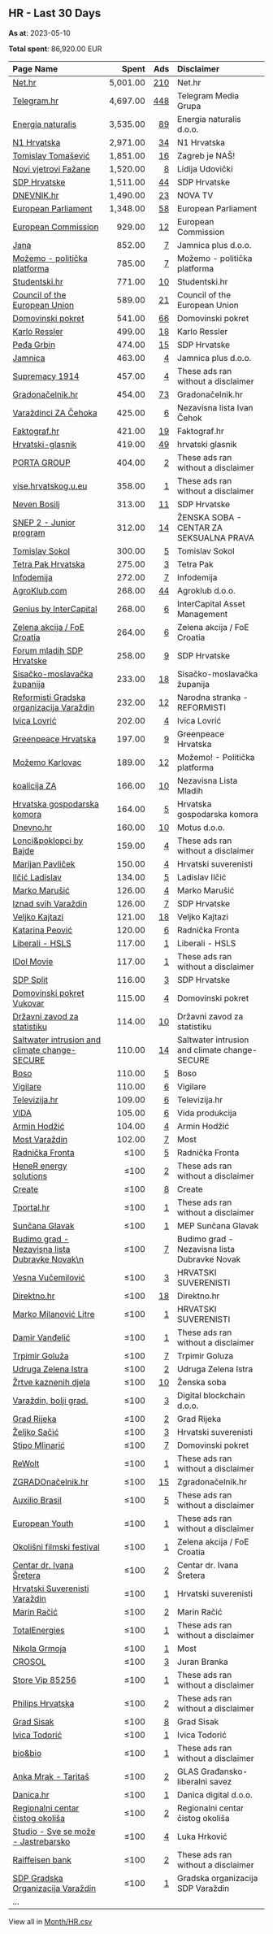 ## HR - Last 30 Days
**As at**: 2023-05-10

**Total spent**: 86,920.00 EUR

|Page Name|Spent|Ads|Disclaimer|
|:---|---:|---:|:---|
|[Net.hr](https://www.facebook.com/86874647886)|5,001.00|[210](https://www.facebook.com/ads/library/?active_status=all&ad_type=political_and_issue_ads&country=HR&view_all_page_id=86874647886&search_type=page&media_type=all)|Net.hr|
|[Telegram.hr](https://www.facebook.com/688325737947866)|4,697.00|[448](https://www.facebook.com/ads/library/?active_status=all&ad_type=political_and_issue_ads&country=HR&view_all_page_id=688325737947866&search_type=page&media_type=all)|Telegram Media Grupa|
|[Energia naturalis](https://www.facebook.com/105958751249374)|3,535.00|[89](https://www.facebook.com/ads/library/?active_status=all&ad_type=political_and_issue_ads&country=HR&view_all_page_id=105958751249374&search_type=page&media_type=all)|Energia naturalis d.o.o.|
|[N1 Hrvatska](https://www.facebook.com/1781165065440754)|2,971.00|[34](https://www.facebook.com/ads/library/?active_status=all&ad_type=political_and_issue_ads&country=HR&view_all_page_id=1781165065440754&search_type=page&media_type=all)|N1 Hrvatska|
|[Tomislav Tomašević](https://www.facebook.com/108270901418113)|1,851.00|[16](https://www.facebook.com/ads/library/?active_status=all&ad_type=political_and_issue_ads&country=HR&view_all_page_id=108270901418113&search_type=page&media_type=all)|Zagreb je NAŠ!|
|[Novi vjetrovi Fažane](https://www.facebook.com/108173908019683)|1,520.00|[8](https://www.facebook.com/ads/library/?active_status=all&ad_type=political_and_issue_ads&country=HR&view_all_page_id=108173908019683&search_type=page&media_type=all)|Lidija Udovički|
|[SDP Hrvatske](https://www.facebook.com/129634970518)|1,511.00|[44](https://www.facebook.com/ads/library/?active_status=all&ad_type=political_and_issue_ads&country=HR&view_all_page_id=129634970518&search_type=page&media_type=all)|SDP Hrvatske|
|[DNEVNIK.hr](https://www.facebook.com/122081620813)|1,490.00|[23](https://www.facebook.com/ads/library/?active_status=all&ad_type=political_and_issue_ads&country=HR&view_all_page_id=122081620813&search_type=page&media_type=all)|NOVA TV|
|[European Parliament](https://www.facebook.com/178362315106)|1,348.00|[58](https://www.facebook.com/ads/library/?active_status=all&ad_type=political_and_issue_ads&country=HR&view_all_page_id=178362315106&search_type=page&media_type=all)|European Parliament|
|[European Commission](https://www.facebook.com/107898832590939)|929.00|[12](https://www.facebook.com/ads/library/?active_status=all&ad_type=political_and_issue_ads&country=HR&view_all_page_id=107898832590939&search_type=page&media_type=all)|European Commission|
|[Jana](https://www.facebook.com/125703770797582)|852.00|[7](https://www.facebook.com/ads/library/?active_status=all&ad_type=political_and_issue_ads&country=HR&view_all_page_id=125703770797582&search_type=page&media_type=all)|Jamnica plus d.o.o.|
|[Možemo - politička platforma](https://www.facebook.com/1064762700374086)|785.00|[7](https://www.facebook.com/ads/library/?active_status=all&ad_type=political_and_issue_ads&country=HR&view_all_page_id=1064762700374086&search_type=page&media_type=all)|Možemo - politička platforma|
|[Studentski.hr](https://www.facebook.com/210627425725812)|771.00|[10](https://www.facebook.com/ads/library/?active_status=all&ad_type=political_and_issue_ads&country=HR&view_all_page_id=210627425725812&search_type=page&media_type=all)|Studentski.hr|
|[Council of the European Union](https://www.facebook.com/147547541961576)|589.00|[21](https://www.facebook.com/ads/library/?active_status=all&ad_type=political_and_issue_ads&country=HR&view_all_page_id=147547541961576&search_type=page&media_type=all)|Council of the European Union|
|[Domovinski pokret](https://www.facebook.com/106928174232844)|541.00|[66](https://www.facebook.com/ads/library/?active_status=all&ad_type=political_and_issue_ads&country=HR&view_all_page_id=106928174232844&search_type=page&media_type=all)|Domovinski pokret|
|[Karlo Ressler](https://www.facebook.com/272201060331942)|499.00|[18](https://www.facebook.com/ads/library/?active_status=all&ad_type=political_and_issue_ads&country=HR&view_all_page_id=272201060331942&search_type=page&media_type=all)|Karlo Ressler|
|[Peđa Grbin](https://www.facebook.com/585411648152023)|474.00|[15](https://www.facebook.com/ads/library/?active_status=all&ad_type=political_and_issue_ads&country=HR&view_all_page_id=585411648152023&search_type=page&media_type=all)|SDP Hrvatske|
|[Jamnica](https://www.facebook.com/248268301858527)|463.00|[4](https://www.facebook.com/ads/library/?active_status=all&ad_type=political_and_issue_ads&country=HR&view_all_page_id=248268301858527&search_type=page&media_type=all)|Jamnica plus d.o.o.|
|[Supremacy 1914](https://www.facebook.com/200480966638039)|457.00|[4](https://www.facebook.com/ads/library/?active_status=all&ad_type=political_and_issue_ads&country=HR&view_all_page_id=200480966638039&search_type=page&media_type=all)|These ads ran without a disclaimer|
|[Gradonačelnik.hr](https://www.facebook.com/1665775650371580)|454.00|[73](https://www.facebook.com/ads/library/?active_status=all&ad_type=political_and_issue_ads&country=HR&view_all_page_id=1665775650371580&search_type=page&media_type=all)|Gradonačelnik.hr|
|[Varaždinci ZA Čehoka](https://www.facebook.com/288756861527424)|425.00|[6](https://www.facebook.com/ads/library/?active_status=all&ad_type=political_and_issue_ads&country=HR&view_all_page_id=288756861527424&search_type=page&media_type=all)|Nezavisna lista Ivan Čehok|
|[Faktograf.hr](https://www.facebook.com/1487935214842281)|421.00|[19](https://www.facebook.com/ads/library/?active_status=all&ad_type=political_and_issue_ads&country=HR&view_all_page_id=1487935214842281&search_type=page&media_type=all)|Faktograf.hr|
|[Hrvatski-glasnik](https://www.facebook.com/110933407315208)|419.00|[49](https://www.facebook.com/ads/library/?active_status=all&ad_type=political_and_issue_ads&country=HR&view_all_page_id=110933407315208&search_type=page&media_type=all)|hrvatski glasnik|
|[PORTA GROUP](https://www.facebook.com/293949362397434)|404.00|[2](https://www.facebook.com/ads/library/?active_status=all&ad_type=political_and_issue_ads&country=HR&view_all_page_id=293949362397434&search_type=page&media_type=all)|These ads ran without a disclaimer|
|[vise.hrvatskog.u.eu](https://www.facebook.com/102257979509047)|358.00|[1](https://www.facebook.com/ads/library/?active_status=all&ad_type=political_and_issue_ads&country=HR&view_all_page_id=102257979509047&search_type=page&media_type=all)|These ads ran without a disclaimer|
|[Neven Bosilj](https://www.facebook.com/103759411561248)|313.00|[11](https://www.facebook.com/ads/library/?active_status=all&ad_type=political_and_issue_ads&country=HR&view_all_page_id=103759411561248&search_type=page&media_type=all)|SDP Hrvatske|
|[SNEP 2 - Junior program](https://www.facebook.com/108029224121674)|312.00|[14](https://www.facebook.com/ads/library/?active_status=all&ad_type=political_and_issue_ads&country=HR&view_all_page_id=108029224121674&search_type=page&media_type=all)|ŽENSKA SOBA - CENTAR ZA SEKSUALNA PRAVA|
|[Tomislav Sokol](https://www.facebook.com/136900153422435)|300.00|[5](https://www.facebook.com/ads/library/?active_status=all&ad_type=political_and_issue_ads&country=HR&view_all_page_id=136900153422435&search_type=page&media_type=all)|Tomislav Sokol|
|[Tetra Pak Hrvatska](https://www.facebook.com/199663480241830)|275.00|[3](https://www.facebook.com/ads/library/?active_status=all&ad_type=political_and_issue_ads&country=HR&view_all_page_id=199663480241830&search_type=page&media_type=all)|Tetra Pak|
|[Infodemija](https://www.facebook.com/100525388993074)|272.00|[7](https://www.facebook.com/ads/library/?active_status=all&ad_type=political_and_issue_ads&country=HR&view_all_page_id=100525388993074&search_type=page&media_type=all)|Infodemija|
|[AgroKlub.com](https://www.facebook.com/102198203158768)|268.00|[44](https://www.facebook.com/ads/library/?active_status=all&ad_type=political_and_issue_ads&country=HR&view_all_page_id=102198203158768&search_type=page&media_type=all)|Agroklub d.o.o.|
|[Genius by InterCapital](https://www.facebook.com/235319525101705)|268.00|[6](https://www.facebook.com/ads/library/?active_status=all&ad_type=political_and_issue_ads&country=HR&view_all_page_id=235319525101705&search_type=page&media_type=all)|InterCapital Asset Management|
|[Zelena akcija / FoE Croatia](https://www.facebook.com/176565220704)|264.00|[6](https://www.facebook.com/ads/library/?active_status=all&ad_type=political_and_issue_ads&country=HR&view_all_page_id=176565220704&search_type=page&media_type=all)|Zelena akcija / FoE Croatia|
|[Forum mladih SDP Hrvatske](https://www.facebook.com/314776818539194)|258.00|[9](https://www.facebook.com/ads/library/?active_status=all&ad_type=political_and_issue_ads&country=HR&view_all_page_id=314776818539194&search_type=page&media_type=all)|SDP Hrvatske|
|[Sisačko-moslavačka županija](https://www.facebook.com/109681846502755)|233.00|[18](https://www.facebook.com/ads/library/?active_status=all&ad_type=political_and_issue_ads&country=HR&view_all_page_id=109681846502755&search_type=page&media_type=all)|Sisačko-moslavačka županija|
|[Reformisti Gradska organizacija Varaždin](https://www.facebook.com/1437301193199661)|232.00|[12](https://www.facebook.com/ads/library/?active_status=all&ad_type=political_and_issue_ads&country=HR&view_all_page_id=1437301193199661&search_type=page&media_type=all)|Narodna stranka - REFORMISTI|
|[Ivica Lovrić](https://www.facebook.com/106788298553343)|202.00|[4](https://www.facebook.com/ads/library/?active_status=all&ad_type=political_and_issue_ads&country=HR&view_all_page_id=106788298553343&search_type=page&media_type=all)|Ivica Lovrić|
|[Greenpeace Hrvatska](https://www.facebook.com/359170097532754)|197.00|[9](https://www.facebook.com/ads/library/?active_status=all&ad_type=political_and_issue_ads&country=HR&view_all_page_id=359170097532754&search_type=page&media_type=all)|Greenpeace Hrvatska|
|[Možemo Karlovac](https://www.facebook.com/106399947417216)|189.00|[12](https://www.facebook.com/ads/library/?active_status=all&ad_type=political_and_issue_ads&country=HR&view_all_page_id=106399947417216&search_type=page&media_type=all)|Možemo! - Politička platforma|
|[koalicija ZA](https://www.facebook.com/112903374178374)|166.00|[10](https://www.facebook.com/ads/library/?active_status=all&ad_type=political_and_issue_ads&country=HR&view_all_page_id=112903374178374&search_type=page&media_type=all)|Nezavisna Lista Mladih|
|[Hrvatska gospodarska komora](https://www.facebook.com/382245251836544)|164.00|[5](https://www.facebook.com/ads/library/?active_status=all&ad_type=political_and_issue_ads&country=HR&view_all_page_id=382245251836544&search_type=page&media_type=all)|Hrvatska gospodarska komora|
|[Dnevno.hr](https://www.facebook.com/111421992219589)|160.00|[10](https://www.facebook.com/ads/library/?active_status=all&ad_type=political_and_issue_ads&country=HR&view_all_page_id=111421992219589&search_type=page&media_type=all)|Motus d.o.o.|
|[Lonci&poklopci by Bajde](https://www.facebook.com/1580671625481423)|159.00|[4](https://www.facebook.com/ads/library/?active_status=all&ad_type=political_and_issue_ads&country=HR&view_all_page_id=1580671625481423&search_type=page&media_type=all)|These ads ran without a disclaimer|
|[Marijan Pavliček](https://www.facebook.com/1774798116169873)|150.00|[4](https://www.facebook.com/ads/library/?active_status=all&ad_type=political_and_issue_ads&country=HR&view_all_page_id=1774798116169873&search_type=page&media_type=all)|Hrvatski suverenisti|
|[Ilčić Ladislav](https://www.facebook.com/102285721646246)|134.00|[5](https://www.facebook.com/ads/library/?active_status=all&ad_type=political_and_issue_ads&country=HR&view_all_page_id=102285721646246&search_type=page&media_type=all)|Ladislav Ilčić|
|[Marko Marušić](https://www.facebook.com/334549284584340)|126.00|[4](https://www.facebook.com/ads/library/?active_status=all&ad_type=political_and_issue_ads&country=HR&view_all_page_id=334549284584340&search_type=page&media_type=all)|Marko Marušić|
|[Iznad svih Varaždin](https://www.facebook.com/104888708305144)|126.00|[7](https://www.facebook.com/ads/library/?active_status=all&ad_type=political_and_issue_ads&country=HR&view_all_page_id=104888708305144&search_type=page&media_type=all)|SDP Hrvatske|
|[Veljko Kajtazi](https://www.facebook.com/1747126668848581)|121.00|[18](https://www.facebook.com/ads/library/?active_status=all&ad_type=political_and_issue_ads&country=HR&view_all_page_id=1747126668848581&search_type=page&media_type=all)|Veljko Kajtazi|
|[Katarina Peović](https://www.facebook.com/2203684973028242)|120.00|[6](https://www.facebook.com/ads/library/?active_status=all&ad_type=political_and_issue_ads&country=HR&view_all_page_id=2203684973028242&search_type=page&media_type=all)|Radnička Fronta|
|[Liberali - HSLS](https://www.facebook.com/326373464600)|117.00|[1](https://www.facebook.com/ads/library/?active_status=all&ad_type=political_and_issue_ads&country=HR&view_all_page_id=326373464600&search_type=page&media_type=all)|Liberali - HSLS|
|[IDol Movie](https://www.facebook.com/106694855671226)|117.00|[1](https://www.facebook.com/ads/library/?active_status=all&ad_type=political_and_issue_ads&country=HR&view_all_page_id=106694855671226&search_type=page&media_type=all)|These ads ran without a disclaimer|
|[SDP Split](https://www.facebook.com/111289382263907)|116.00|[3](https://www.facebook.com/ads/library/?active_status=all&ad_type=political_and_issue_ads&country=HR&view_all_page_id=111289382263907&search_type=page&media_type=all)|SDP Hrvatske|
|[Domovinski pokret Vukovar](https://www.facebook.com/108508448416583)|115.00|[4](https://www.facebook.com/ads/library/?active_status=all&ad_type=political_and_issue_ads&country=HR&view_all_page_id=108508448416583&search_type=page&media_type=all)|Domovinski pokret|
|[Državni zavod za statistiku](https://www.facebook.com/603906399629215)|114.00|[10](https://www.facebook.com/ads/library/?active_status=all&ad_type=political_and_issue_ads&country=HR&view_all_page_id=603906399629215&search_type=page&media_type=all)|Državni zavod za statistiku|
|[Saltwater intrusion and climate change-SECURE](https://www.facebook.com/108979351863166)|110.00|[14](https://www.facebook.com/ads/library/?active_status=all&ad_type=political_and_issue_ads&country=HR&view_all_page_id=108979351863166&search_type=page&media_type=all)|Saltwater intrusion and climate change-SECURE|
|[Boso](https://www.facebook.com/344985512282991)|110.00|[5](https://www.facebook.com/ads/library/?active_status=all&ad_type=political_and_issue_ads&country=HR&view_all_page_id=344985512282991&search_type=page&media_type=all)|Boso|
|[Vigilare](https://www.facebook.com/410274919036976)|110.00|[6](https://www.facebook.com/ads/library/?active_status=all&ad_type=political_and_issue_ads&country=HR&view_all_page_id=410274919036976&search_type=page&media_type=all)|Vigilare|
|[Televizija.hr](https://www.facebook.com/101827562583283)|109.00|[6](https://www.facebook.com/ads/library/?active_status=all&ad_type=political_and_issue_ads&country=HR&view_all_page_id=101827562583283&search_type=page&media_type=all)|Televizija.hr|
|[VIDA](https://www.facebook.com/109420188426263)|105.00|[6](https://www.facebook.com/ads/library/?active_status=all&ad_type=political_and_issue_ads&country=HR&view_all_page_id=109420188426263&search_type=page&media_type=all)|Vida produkcija|
|[Armin Hodžić](https://www.facebook.com/767587850267449)|104.00|[4](https://www.facebook.com/ads/library/?active_status=all&ad_type=political_and_issue_ads&country=HR&view_all_page_id=767587850267449&search_type=page&media_type=all)|Armin Hodžić|
|[Most Varaždin](https://www.facebook.com/153065878561564)|102.00|[7](https://www.facebook.com/ads/library/?active_status=all&ad_type=political_and_issue_ads&country=HR&view_all_page_id=153065878561564&search_type=page&media_type=all)|Most|
|[Radnička Fronta](https://www.facebook.com/770459529655215)|≤100|[5](https://www.facebook.com/ads/library/?active_status=all&ad_type=political_and_issue_ads&country=HR&view_all_page_id=770459529655215&search_type=page&media_type=all)|Radnička Fronta|
|[HeneR energy solutions](https://www.facebook.com/100851649349860)|≤100|[2](https://www.facebook.com/ads/library/?active_status=all&ad_type=political_and_issue_ads&country=HR&view_all_page_id=100851649349860&search_type=page&media_type=all)|These ads ran without a disclaimer|
|[Create](https://www.facebook.com/109451008578039)|≤100|[8](https://www.facebook.com/ads/library/?active_status=all&ad_type=political_and_issue_ads&country=HR&view_all_page_id=109451008578039&search_type=page&media_type=all)|Create|
|[Tportal.hr](https://www.facebook.com/129419576867)|≤100|[1](https://www.facebook.com/ads/library/?active_status=all&ad_type=political_and_issue_ads&country=HR&view_all_page_id=129419576867&search_type=page&media_type=all)|These ads ran without a disclaimer|
|[Sunčana Glavak](https://www.facebook.com/482597361772021)|≤100|[1](https://www.facebook.com/ads/library/?active_status=all&ad_type=political_and_issue_ads&country=HR&view_all_page_id=482597361772021&search_type=page&media_type=all)|MEP Sunčana Glavak|
|[Budimo grad - Nezavisna lista Dubravke Novak\n](https://www.facebook.com/107231115553153)|≤100|[7](https://www.facebook.com/ads/library/?active_status=all&ad_type=political_and_issue_ads&country=HR&view_all_page_id=107231115553153&search_type=page&media_type=all)|Budimo grad - Nezavisna lista Dubravke Novak|
|[Vesna Vučemilović](https://www.facebook.com/105129271272621)|≤100|[3](https://www.facebook.com/ads/library/?active_status=all&ad_type=political_and_issue_ads&country=HR&view_all_page_id=105129271272621&search_type=page&media_type=all)|HRVATSKI SUVERENISTI|
|[Direktno.hr](https://www.facebook.com/1483897331868092)|≤100|[18](https://www.facebook.com/ads/library/?active_status=all&ad_type=political_and_issue_ads&country=HR&view_all_page_id=1483897331868092&search_type=page&media_type=all)|Direktno.hr|
|[Marko Milanović Litre](https://www.facebook.com/105860834130979)|≤100|[1](https://www.facebook.com/ads/library/?active_status=all&ad_type=political_and_issue_ads&country=HR&view_all_page_id=105860834130979&search_type=page&media_type=all)|HRVATSKI SUVERENISTI|
|[Damir Vanđelić](https://www.facebook.com/102294672702564)|≤100|[1](https://www.facebook.com/ads/library/?active_status=all&ad_type=political_and_issue_ads&country=HR&view_all_page_id=102294672702564&search_type=page&media_type=all)|These ads ran without a disclaimer|
|[Trpimir Goluža](https://www.facebook.com/104113164820973)|≤100|[7](https://www.facebook.com/ads/library/?active_status=all&ad_type=political_and_issue_ads&country=HR&view_all_page_id=104113164820973&search_type=page&media_type=all)|Trpimir Goluza|
|[Udruga Zelena Istra](https://www.facebook.com/100302873376835)|≤100|[2](https://www.facebook.com/ads/library/?active_status=all&ad_type=political_and_issue_ads&country=HR&view_all_page_id=100302873376835&search_type=page&media_type=all)|Udruga Zelena Istra|
|[Žrtve kaznenih djela](https://www.facebook.com/112019395148413)|≤100|[10](https://www.facebook.com/ads/library/?active_status=all&ad_type=political_and_issue_ads&country=HR&view_all_page_id=112019395148413&search_type=page&media_type=all)|Ženska soba|
|[Varaždin, bolji grad.](https://www.facebook.com/653153818071997)|≤100|[3](https://www.facebook.com/ads/library/?active_status=all&ad_type=political_and_issue_ads&country=HR&view_all_page_id=653153818071997&search_type=page&media_type=all)|Digital blockchain d.o.o.|
|[Grad Rijeka](https://www.facebook.com/21028918315)|≤100|[2](https://www.facebook.com/ads/library/?active_status=all&ad_type=political_and_issue_ads&country=HR&view_all_page_id=21028918315&search_type=page&media_type=all)|Grad Rijeka|
|[Željko Sačić](https://www.facebook.com/105747374525245)|≤100|[3](https://www.facebook.com/ads/library/?active_status=all&ad_type=political_and_issue_ads&country=HR&view_all_page_id=105747374525245&search_type=page&media_type=all)|Hrvatski suverenisti|
|[Stipo Mlinarić](https://www.facebook.com/100679584979678)|≤100|[7](https://www.facebook.com/ads/library/?active_status=all&ad_type=political_and_issue_ads&country=HR&view_all_page_id=100679584979678&search_type=page&media_type=all)|Domovinski pokret|
|[ReWolt](https://www.facebook.com/110874248590640)|≤100|[1](https://www.facebook.com/ads/library/?active_status=all&ad_type=political_and_issue_ads&country=HR&view_all_page_id=110874248590640&search_type=page&media_type=all)|These ads ran without a disclaimer|
|[ZGRADOnačelnik.hr](https://www.facebook.com/102409151592858)|≤100|[15](https://www.facebook.com/ads/library/?active_status=all&ad_type=political_and_issue_ads&country=HR&view_all_page_id=102409151592858&search_type=page&media_type=all)|Zgradonačelnik.hr|
|[Auxilio Brasil](https://www.facebook.com/115630074826485)|≤100|[5](https://www.facebook.com/ads/library/?active_status=all&ad_type=political_and_issue_ads&country=HR&view_all_page_id=115630074826485&search_type=page&media_type=all)|These ads ran without a disclaimer|
|[European Youth](https://www.facebook.com/130456876990360)|≤100|[1](https://www.facebook.com/ads/library/?active_status=all&ad_type=political_and_issue_ads&country=HR&view_all_page_id=130456876990360&search_type=page&media_type=all)|These ads ran without a disclaimer|
|[Okolišni filmski festival](https://www.facebook.com/301129013376517)|≤100|[1](https://www.facebook.com/ads/library/?active_status=all&ad_type=political_and_issue_ads&country=HR&view_all_page_id=301129013376517&search_type=page&media_type=all)|Zelena akcija / FoE Croatia|
|[Centar dr. Ivana Šretera](https://www.facebook.com/119135051073915)|≤100|[2](https://www.facebook.com/ads/library/?active_status=all&ad_type=political_and_issue_ads&country=HR&view_all_page_id=119135051073915&search_type=page&media_type=all)|Centar dr. Ivana Šretera|
|[Hrvatski Suverenisti Varaždin](https://www.facebook.com/369198056519654)|≤100|[1](https://www.facebook.com/ads/library/?active_status=all&ad_type=political_and_issue_ads&country=HR&view_all_page_id=369198056519654&search_type=page&media_type=all)|Hrvatski suverenisti|
|[Marin Račić](https://www.facebook.com/105412642375260)|≤100|[2](https://www.facebook.com/ads/library/?active_status=all&ad_type=political_and_issue_ads&country=HR&view_all_page_id=105412642375260&search_type=page&media_type=all)|Marin Račić|
|[TotalEnergies](https://www.facebook.com/106976357518598)|≤100|[1](https://www.facebook.com/ads/library/?active_status=all&ad_type=political_and_issue_ads&country=HR&view_all_page_id=106976357518598&search_type=page&media_type=all)|These ads ran without a disclaimer|
|[Nikola Grmoja](https://www.facebook.com/1758512924436183)|≤100|[1](https://www.facebook.com/ads/library/?active_status=all&ad_type=political_and_issue_ads&country=HR&view_all_page_id=1758512924436183&search_type=page&media_type=all)|Most|
|[CROSOL](https://www.facebook.com/546658495451796)|≤100|[3](https://www.facebook.com/ads/library/?active_status=all&ad_type=political_and_issue_ads&country=HR&view_all_page_id=546658495451796&search_type=page&media_type=all)|Juran Branka|
|[Store Vip 85256](https://www.facebook.com/106739865533029)|≤100|[1](https://www.facebook.com/ads/library/?active_status=all&ad_type=political_and_issue_ads&country=HR&view_all_page_id=106739865533029&search_type=page&media_type=all)|These ads ran without a disclaimer|
|[Philips Hrvatska](https://www.facebook.com/411589468872763)|≤100|[2](https://www.facebook.com/ads/library/?active_status=all&ad_type=political_and_issue_ads&country=HR&view_all_page_id=411589468872763&search_type=page&media_type=all)|These ads ran without a disclaimer|
|[Grad Sisak](https://www.facebook.com/361124590589398)|≤100|[8](https://www.facebook.com/ads/library/?active_status=all&ad_type=political_and_issue_ads&country=HR&view_all_page_id=361124590589398&search_type=page&media_type=all)|Grad Sisak|
|[Ivica Todorić](https://www.facebook.com/798612287169115)|≤100|[1](https://www.facebook.com/ads/library/?active_status=all&ad_type=political_and_issue_ads&country=HR&view_all_page_id=798612287169115&search_type=page&media_type=all)|Ivica Todorić|
|[bio&bio](https://www.facebook.com/150116668345295)|≤100|[1](https://www.facebook.com/ads/library/?active_status=all&ad_type=political_and_issue_ads&country=HR&view_all_page_id=150116668345295&search_type=page&media_type=all)|These ads ran without a disclaimer|
|[Anka Mrak - Taritaš](https://www.facebook.com/1524093761198048)|≤100|[2](https://www.facebook.com/ads/library/?active_status=all&ad_type=political_and_issue_ads&country=HR&view_all_page_id=1524093761198048&search_type=page&media_type=all)|GLAS Građansko-liberalni savez|
|[Danica.hr](https://www.facebook.com/669860900101100)|≤100|[1](https://www.facebook.com/ads/library/?active_status=all&ad_type=political_and_issue_ads&country=HR&view_all_page_id=669860900101100&search_type=page&media_type=all)|Danica digital d.o.o.|
|[Regionalni centar čistog okoliša](https://www.facebook.com/1221976581227693)|≤100|[2](https://www.facebook.com/ads/library/?active_status=all&ad_type=political_and_issue_ads&country=HR&view_all_page_id=1221976581227693&search_type=page&media_type=all)|Regionalni centar čistog okoliša|
|[Studio - Sve se može - Jastrebarsko](https://www.facebook.com/414256031978639)|≤100|[4](https://www.facebook.com/ads/library/?active_status=all&ad_type=political_and_issue_ads&country=HR&view_all_page_id=414256031978639&search_type=page&media_type=all)|Luka Hrković|
|[Raiffeisen bank](https://www.facebook.com/626177527574551)|≤100|[2](https://www.facebook.com/ads/library/?active_status=all&ad_type=political_and_issue_ads&country=HR&view_all_page_id=626177527574551&search_type=page&media_type=all)|These ads ran without a disclaimer|
|[SDP Gradska Organizacija Varaždin](https://www.facebook.com/1510633699202282)|≤100|[1](https://www.facebook.com/ads/library/?active_status=all&ad_type=political_and_issue_ads&country=HR&view_all_page_id=1510633699202282&search_type=page&media_type=all)|Gradska organizacija SDP Varaždin|
|...||||

View all in [Month/HR.csv](../../MetaData/Month/HR.csv)
